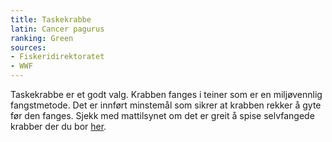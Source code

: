 ```yaml
---
title: Taskekrabbe
latin: Cancer pagurus
ranking: Green
sources:
- Fiskeridirektoratet
- WWF
---
```


Taskekrabbe er et godt valg. Krabben fanges i teiner som er en miljøvennlig fangstmetode. Det er innført minstemål som sikrer at krabben rekker å gyte før den fanges. Sjekk med mattilsynet om det er greit å spise selvfangede krabber der du bor <a href="www.matportalen.no/matvaregrupper/tema/fisk_og_skalldyr/oversikt_over_havner_fjorder_og_innsjoer_med_forurensning">her</a>.
